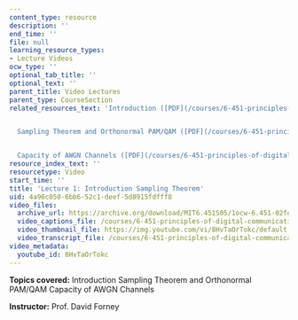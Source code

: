 ```yaml
---
content_type: resource
description: ''
end_time: ''
file: null
learning_resource_types:
- Lecture Videos
ocw_type: ''
optional_tab_title: ''
optional_text: ''
parent_title: Video Lectures
parent_type: CourseSection
related_resources_text: 'Introduction ([PDF](/courses/6-451-principles-of-digital-communication-ii-spring-2005/resources/chap_1))


  Sampling Theorem and Orthonormal PAM/QAM ([PDF](/courses/6-451-principles-of-digital-communication-ii-spring-2005/resources/chap_2))


  Capacity of AWGN Channels ([PDF](/courses/6-451-principles-of-digital-communication-ii-spring-2005/resources/chap_3))'
resource_index_text: ''
resourcetype: Video
start_time: ''
title: 'Lecture 1: Introduction Sampling Theorem'
uid: 4a96c050-6bb6-52c1-deef-5d8915fdfff8
video_files:
  archive_url: https://archive.org/download/MIT6.451S05/1ocw-6.451-02feb05-220k.mp4
  video_captions_file: /courses/6-451-principles-of-digital-communication-ii-spring-2005/0ae07dafba3c5f0b81e489c2726bdcdb_8HvTaOrTokc.vtt
  video_thumbnail_file: https://img.youtube.com/vi/8HvTaOrTokc/default.jpg
  video_transcript_file: /courses/6-451-principles-of-digital-communication-ii-spring-2005/147cf944eeb88d98e97f2d8c76f7fcc9_8HvTaOrTokc.pdf
video_metadata:
  youtube_id: 8HvTaOrTokc
---
```


**Topics covered:** Introduction Sampling Theorem and Orthonormal PAM/QAM Capacity of AWGN Channels

**Instructor:** Prof. David Forney